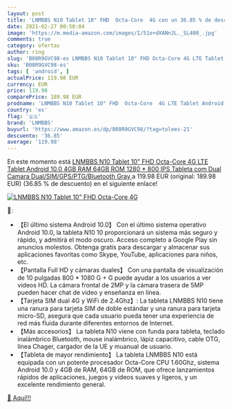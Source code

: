 ```yaml
---
layout: post
title: 'LNMBBS N10 Tablet 10" FHD  Octa-Core  4G con un 36.85 % de descuento'
date: 2021-02-27 00:50:04
image: 'https://m.media-amazon.com/images/I/51o+dXANnJL._SL400_.jpg'
comments: true
category: ofertas
author: ring
slug: 'B08R9GVC98-es LNMBBS N10 Tablet 10" FHD Octa-Core 4G LTE Tablet Android...'
sku: 'B08R9GVC98-es'
tags: [ 'android', ]
actualPrice: 119.98 EUR
currency: EUR
price: 119.98
comparePrice: 189.98 EUR
prodname: 'LNMBBS N10 Tablet 10" FHD  Octa-Core  4G LTE Tablet Android 10.0  4GB RAM  64GB ROM  1280 * 800 IPS  Tableta com Dual Camara  Dual/SIM/GPS/PTG/Bluetooth   Gray '
country: 'es'
flag: '🇪🇸'
brand: 'LNMBBS'
buyurl: 'https://www.amazon.es/dp/B08R9GVC98/?tag=tolees-21'
descuento: '36.85'
average: '119.98'
---
```


En este momento está [LNMBBS N10 Tablet 10" FHD  Octa-Core  4G LTE Tablet Android 10.0  4GB RAM  64GB ROM  1280 * 800 IPS  Tableta com Dual Camara  Dual/SIM/GPS/PTG/Bluetooth   Gray ](https://www.amazon.es/dp/B08R9GVC98/?tag=tolees-21) a 119.98 EUR (original: 189.98 EUR) (36.85 %  de descuento) en el siguiente enlace!

[![LNMBBS N10 Tablet 10" FHD  Octa-Core  4G](https://m.media-amazon.com/images/I/51o+dXANnJL._SL400_.jpg)](https://www.amazon.es/dp/B08R9GVC98/?tag=tolees-21)

🔎:

- 【El último sistema Android 10.0】 Con el último sistema operativo Android 10.0, la tableta N10 10 proporcionará un sistema más seguro y rápido, y admitirá el modo oscuro. Acceso completo a Google Play sin anuncios molestos. Obtenga gratis para descargar y almacenar sus aplicaciones favoritas como Skype, YouTube, aplicaciones para niños, etc.
- 【Pantalla Full HD y cámaras duales】 Con una pantalla de visualización de 10 pulgadas 800 * 1080 G + G puede ayudar a los usuarios a ver videos HD. La cámara frontal de 2MP y la cámara trasera de 5MP pueden hacer chat de video y enseñanza en línea.
- 【Tarjeta SIM dual 4G y WiFi de 2.4Ghz】: La tableta LNMBBS N10 tiene una ranura para tarjeta SIM de doble estándar y una ranura para tarjeta micro-SD, asegura que cada usuario pueda tener una experiencia de red más fluida durante diferentes entornos de Internet.
- 【Más accesorios】 La tableta N10 viene con funda para tableta, teclado inalámbrico Bluetooth, mouse inalámbrico, lápiz capacitivo, cable OTG, línea Chager, cargador de la UE y muanual de usuario.
- 【Tableta de mayor rendimiento】 La tableta LNMBBS N10 está equipada con un potente procesador Octa-Core CPU 1.60Ghz, sistema Android 10.0 y 4GB de RAM, 64GB de ROM, que ofrece lanzamientos rápidos de aplicaciones, juegos y videos suaves y ligeros, y un excelente rendimiento general.

[🛒 Aquí!!!](https://www.amazon.es/dp/B08R9GVC98/?tag=tolees-21)
